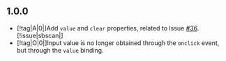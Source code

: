 ## 1.0.0

- [!tag|A|0|]Add `value` and `clear` properties, related to Issue [#36](https://github.com/any-tdf/stdf/issues/36). [!issue|sbscan|]
- [!tag|O|0|]Input value is no longer obtained through the `onclick` event, but through the `value` binding.
